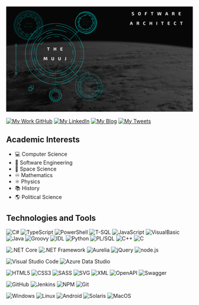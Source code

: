![TheMuuj, Software Architect](assets/apollo.png)

[![My Work GitHub](https://img.shields.io/badge/GitHub-My%20Work%20Account-gray?logo=github&labelColor=181717&logoColor=white)](https://github.com/matthew-jackson-hms)
[![My LinkedIn](https://img.shields.io/badge/LinkedIn-My%20Profile-gray?logo=linkedin&labelColor=0077b5&logoColor=white)](https://www.linkedin.com/in/matthew-w-jackson/)
[![My Blog](https://img.shields.io/badge/themuuj%2Ecom-My%20Blog-gray?logo=rss&labelColor=2879d0&logoColor=white)](http://themuuj.com/)
[![My Tweets](https://img.shields.io/badge/Twitter-My%20Tweets-gray?logo=twitter&logoColor=white&labelColor=1DA1F2)](https://twitter.com/TheMuuj)


## Academic Interests

- :computer: Computer Science
- :floppy_disk: Software Engineering
- :rocket: Space Science
- :infinity: Mathematics
- :atom_symbol: Physics
- :books: History
- :earth_americas: Political Science

## Technologies and Tools

![C#](https://img.shields.io/badge/lang-C%23-brightgreen?logo=c-sharp)
![TypeScript](https://img.shields.io/badge/lang-TypeScript-brightgreen?logo=typescript)
![PowerShell](https://img.shields.io/badge/lang-PowerShell-brightgreen?logo=powershell)
![T-SQL](https://img.shields.io/badge/lang-TSQL-brightgreen?logo=microsoft-sql-server)
![JavaScript](https://img.shields.io/badge/lang-JavaScript-greenyellow?logo=javascript)
![VisualBasic](https://img.shields.io/badge/lang-VisualBasic-greenyellow?logo=visual-studio)
![Java](https://img.shields.io/badge/lang-Java-greenyellow?logo=java)
![Groovy](https://img.shields.io/badge/lang-Java-green?logo=groovy)
![IDL](https://img.shields.io/badge/lang-IDL-green)
![Python](https://img.shields.io/badge/lang-Python-yellowgreen?logo=python)
![PL/SQL](https://img.shields.io/badge/lang-PLSQL-yellowgreen?logo=oracle)
![C++](https://img.shields.io/badge/lang-C%2B%2B-yellowgreen?logo=c%2B%2B)
![C](https://img.shields.io/badge/lang-C-yellow?logo=c)

![.NET Core](https://img.shields.io/badge/framework-.NET%20Core-brightgreen?logo=%2Enet)
![.NET Framework](https://img.shields.io/badge/framework-.NET%20Framework-brightgreen?logo=%2Enet)
![Aurelia](https://img.shields.io/badge/framework-Aurelia-brightgreen?logo=aurelia)
![jQuery](https://img.shields.io/badge/framework-jQuery-greenyellow?logo=jquery)
![node.js](https://img.shields.io/badge/framework-node%2Ejs-green?logo=node%2Ejs)

![Visual Studio Code](https://img.shields.io/badge/editor-VSCode-brightgreen?logo=visual-studio-code)
![Azure Data Studio](https://img.shields.io/badge/editor-Azure%20Data%20Studio-brightgreen?logo=azure-devops)

![HTML5](https://img.shields.io/badge/tech-HTML5-brightgreen?logo=html5)
![CSS3](https://img.shields.io/badge/tech-CSS3-brightgreen?logo=css3)
![SASS](https://img.shields.io/badge/tech-SASS-brightgreen?logo=sass)
![SVG](https://img.shields.io/badge/tech-SVG-brightgreen?logo=svg)
![XML](https://img.shields.io/badge/tech-XML-brightgreen?logo=w3c)
![OpenAPI](https://img.shields.io/badge/tech-OpenAPI-green?logo=openapi-initiative)
![Swagger](https://img.shields.io/badge/tech-Swagger-green?logo=swagger)

![GitHub](https://img.shields.io/badge/tool-GitHub-brightgreen?logo=github)
![Jenkins](https://img.shields.io/badge/tool-Jenkins-greenyellow?logo=jenkins)
![NPM](https://img.shields.io/badge/tool-NPM-greenyellow?logo=npm)
![Git](https://img.shields.io/badge/tool-Git-green?logo=git)

![Windows](https://img.shields.io/badge/os-Windows-brightgreen?logo=windows)
![Linux](https://img.shields.io/badge/os-Linux-greenyellow?logo=linux)
![Android](https://img.shields.io/badge/os-Android-green?logo=android)
![Solaris](https://img.shields.io/badge/os-Solaris-yellowgreen?logo=oracle)
![MacOS](https://img.shields.io/badge/os-Solaris-yellow?logo=apple)
